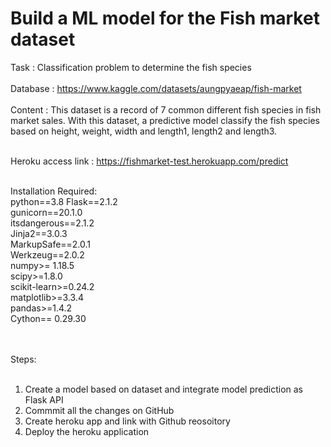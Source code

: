 # Build a ML model for the Fish market dataset
Task : Classification problem to determine the fish species</br></br>
Database : https://www.kaggle.com/datasets/aungpyaeap/fish-market</br>
</br>
Content : This dataset is a record of 7 common different fish species in fish market sales. With this dataset, a predictive model classify the fish species based on height, weight, width and length1, length2 and length3.
</br></br>

Heroku access link : https://fishmarket-test.herokuapp.com/predict</br></br>


Installation Required:</br>
python==3.8
Flask==2.1.2</br>
gunicorn==20.1.0</br>
itsdangerous==2.1.2</br>
Jinja2==3.0.3</br>
MarkupSafe==2.0.1</br>
Werkzeug==2.0.2</br>
numpy>= 1.18.5</br>
scipy>=1.8.0</br>
scikit-learn>=0.24.2</br>
matplotlib>=3.3.4</br>
pandas>=1.4.2</br>
Cython== 0.29.30</br>
</br></br>


Steps:</br></br>
1. Create a model based on dataset and integrate model prediction as Flask API </br>
2. Commmit all the changes on GitHub </br>
3. Create heroku app and link with Github reosoitory </br>
4. Deploy the heroku application </br>
